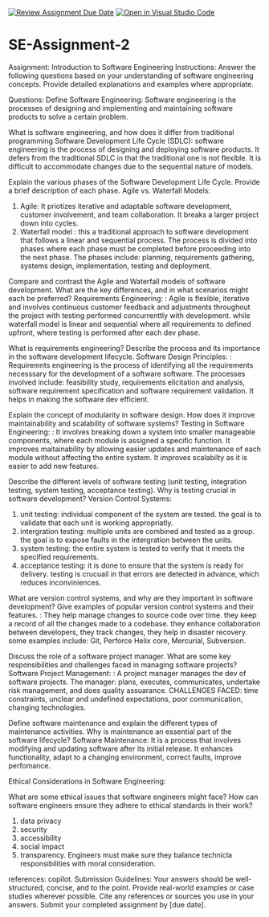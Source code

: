 [![Review Assignment Due Date](https://classroom.github.com/assets/deadline-readme-button-24ddc0f5d75046c5622901739e7c5dd533143b0c8e959d652212380cedb1ea36.svg)](https://classroom.github.com/a/-ucQIGTc)
[![Open in Visual Studio Code](https://classroom.github.com/assets/open-in-vscode-718a45dd9cf7e7f842a935f5ebbe5719a5e09af4491e668f4dbf3b35d5cca122.svg)](https://classroom.github.com/online_ide?assignment_repo_id=15244757&assignment_repo_type=AssignmentRepo)
# SE-Assignment-2
Assignment: Introduction to Software Engineering
Instructions:
Answer the following questions based on your understanding of software engineering concepts. Provide detailed explanations and examples where appropriate.

Questions:
Define Software Engineering: 
Software engineering is the processes of designing and implementing and maintaining software products to solve a certain problem. 

What is software engineering, and how does it differ from traditional programming
Software Development Life Cycle (SDLC):
software engineering is the process of designing and deploying software products. It defers from the traditional SDLC in that the traditional one is not flexible. It is difficult to accommodate changes due to the sequential nature of models. 

Explain the various phases of the Software Development Life Cycle. Provide a brief description of each phase.
Agile vs. Waterfall Models:
1. Agile: It priotizes iterative and adaptable software development, customer involvement, and team collaboration. It breaks a larger project down into cycles. 
2. Waterfall model : this a traditional approach to software development that follows a linear and sequential process. The  process is divided into phases where each phase must be completed before proceeding into the next phase. The phases include: 
planning, requirements gathering, systems design, implementation, testing and deployment. 

Compare and contrast the Agile and Waterfall models of software development. What are the key differences, and in what scenarios might each be preferred?
Requirements Engineering:
: Agile is flexible, iterative and involves continuous customer feedback and adjustments throughout the project with testing performed concurrenttly with development. while waterfall model is linear and sequential where all requirements to defined upfront, where testing is performed after each dev phase.  

What is requirements engineering? Describe the process and its importance in the software development lifecycle.
Software Design Principles:
: Requiremnts engineering is the process of identifying all the requirements necesssary for the development of a software software. The processes involved include: feasibility study, requirements elicitation and analysis, software requirement specification and software requirement validation. It helps in making the software dev efficient.

Explain the concept of modularity in software design. How does it improve maintainability and scalability of software systems?
Testing in Software Engineering:
: It involves breaking down a system into smaller manageable components, where each module is assigned a specific function. It improves maitainability by allowing easier updates and maintenance of each module without affecting the entire system. It improves scalabilty as it is easier to add new features. 

Describe the different levels of software testing (unit testing, integration testing, system testing, acceptance testing). Why is testing crucial in software development?
Version Control Systems:
1. unit testing: individual component of the system are tested. the goal is to validate that each unit is working appropriatly.
2. intergration testing: multiple units are combined and tested as a group. the goal is to expose faults in the intergration between the units. 
3. system testing: the entire system is tested to verify that it  meets the specified requirements. 
4. acceptance testing: it is done to ensure that the system is ready for delivery. 
testing is crucuail in that errors are detected in advance, which reduces inconviniences.

What are version control systems, and why are they important in software development? Give examples of popular version control systems and their features.
: They help manage changes to source code over time. they keep a record of all the changes made to a codebase. they enhance collaboration between developers, they track changes, they help in disaster recovery. some examples include: Git, Perforce Helix core, Mercurial, Subversion. 

Discuss the role of a software project manager. What are some key responsibilities and challenges faced in managing software projects?
Software Project Management:
: A project manager manages the dev of software projects. The manager: plans, executes, communicates, undertake risk management, and does quality assuarance. CHALLENGES FACED: time constraints, unclear and undefined expectations, poor communication, changing technologies. 

Define software maintenance and explain the different types of maintenance activities. Why is maintenance an essential part of the software lifecycle?
Software Maintenance:
It is a process that involves modifying and updating software after its initial release. It enhances functionality, adapt to a changing environment, correct faults, improve perfomance. 

Ethical Considerations in Software Engineering:

What are some ethical issues that software engineers might face? How can software engineers ensure they adhere to ethical standards in their work?
1. data privacy 
2. security
3. accessibility
4. social impact 
5. transparency. 
Engineers must make sure they balance technicla responsibilities with moral consideration. 

references: copilot. 
Submission Guidelines:
Your answers should be well-structured, concise, and to the point.
Provide real-world examples or case studies wherever possible.
Cite any references or sources you use in your answers.
Submit your completed assignment by [due date].

